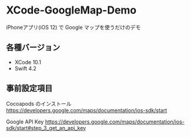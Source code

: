 # XCode-GoogleMap-Demo
iPhoneアプリ(iOS 12) で Google マップを使うだけのデモ

## 各種バージョン
+ XCode 10.1
+ Swift  4.2

## 事前設定項目
Cocoapods のインストール
https://developers.google.com/maps/documentation/ios-sdk/start

Google API Key
https://developers.google.com/maps/documentation/ios-sdk/start#step_3_get_an_api_key
